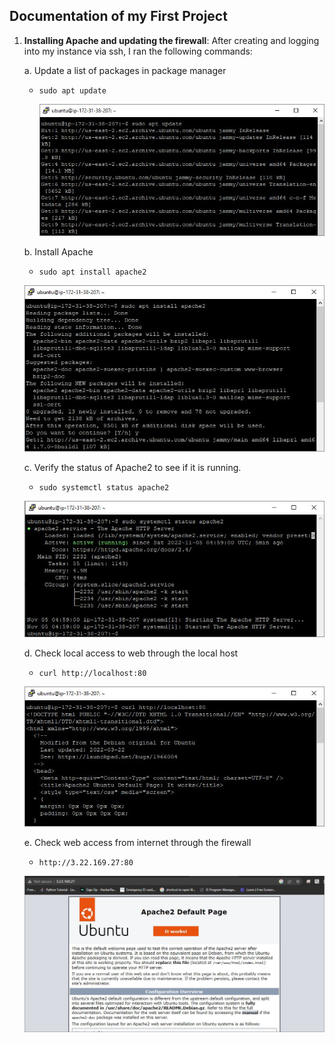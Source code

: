 ## Documentation of my First Project

1. **Installing Apache and updating the firewall**: After creating and logging into my instance via ssh, I ran the following commands:

    a. Update a list of packages in package manager

   - `sudo apt update`
     
     ![step1](./projectPictures/step1_p1.JPG)

    b. Install Apache
   - `sudo apt install apache2`
     
    ![alt text](./projectPictures/step2_p1.JPG)

    c. Verify the status of Apache2 to see if it is running.
   - `sudo systemctl status apache2`
   
    ![alt text](./projectPictures/step3_p1.JPG)

   d. Check local access to web through the local host
   - `curl http://localhost:80`
  
    ![alt text](./projectPictures/step4_p1.JPG)

   e. Check web access from internet through the firewall

   - `http://3.22.169.27:80`

   ![alt text](./projectPictures/step5_p1.JPG)